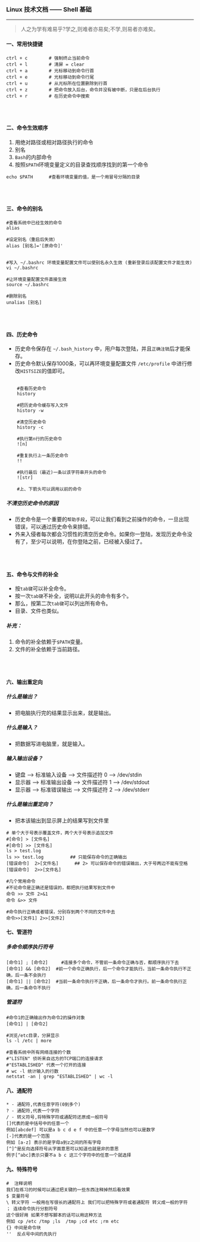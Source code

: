 ### Linux 技术文档 —— Shell 基础

----
> 人之为学有难易乎?学之,则难者亦易矣;不学,则易者亦难矣。

#### 一、常用快捷键

	ctrl + c		# 强制终止当前命令
	ctrl + l		# 清屏 = clear 
	ctrl + a		# 光标移动到命令行首
	ctrl + e		# 光标移动到命令行尾
	ctrl + u		# 从光标所在位置删除到行首
	ctrl + z		# 把命令放入后台，命令并没有被中断，只是在后台执行
	ctrl + r		# 在历史命令中搜索
	
<br><br>
	
#### 二、命令生效顺序

1. 用绝对路径或相对路径执行的命令
2. 别名
3. `Bash`的内部命令
4. 按照`$PATH`环境变量定义的目录查找顺序找到的第一个命令

```
echo $PATH		#查看环境变量的值，是一个用冒号分隔的目录
```
    
<br><br>    
    
#### 三、命令的别名

	#查看系统中已经生效的命令
	alias						
	
	#设定别名（重启后失效）
	alias [别名]='[原命令]'		
	
	
	#写入 ~/.bashrc 环境变量配置文件可以使别名永久生效 (重新登录后该配置文件才能生效)
	vi ~/.bashrc
	
	#让环境变量配置文件直接生效
	source ~/.bashrc
	
	#删除别名
	unalias [别名]		


<br><br>

#### 四、历史命令

* 历史命令保存在 `~/.bash_history` 中，用户每次登陆，并且`正确注销`后才能保存。
* 历史命令默认保存1000条，可以再环境变量配置文件 `/etc/profile` 中进行修改`HISTSIZE`的值即可。


```

	#查看历史命令
	history
	
	#把历史命令缓存写入文件
	history -w
	
	#清空历史命令
	history -c

	#执行第n行的历史命令
	![n]
	
	#重复执行上一条历史命令
	!!
	
	#执行最后（最近)一条以该字符串开头的命令
	![str]

	#上、下箭头可以调用以前的命令
```	

##### 不清空历史命令的原因
* 历史命令是一个重要的`帮助手段`，可以让我们看到之前操作的命令，一旦出现错误，可以通过历史命令来排错。
* 外来入侵者每次都会习惯性的清空历史命令。如果你一登陆，发现历史命令没有了，至少可以说明，在你登陆之前，已经被入侵过了。

<br><br>



#### 五、命令与文件的补全
* 按`tab键`可以补全命令。
* 按一次`tab键`不补全，说明以此开头的命令有多个。
* 那么，按第二次`tab键`可以列出所有命令。
* 目录、文件也类似。
 
##### 补充：
1. 命令的补全依赖于`$PATH`变量。
2. 文件的补全依赖于当前路径。

<br><br>

#### 六、输出重定向

##### 什么是输出？
* 把电脑执行完的结果显示出来，就是输出。


##### 什么是输入？
* 把数据写进电脑里，就是输入。


##### 输入输出设备？
* 键盘   --> 标准输入设备 --> 文件描述符 0 --> /dev/stdin
* 显示器 --> 标准输出设备 --> 文件描述符 1 --> /dev/stdout
* 显示器 --> 标准错误输出 --> 文件描述符 2 --> /dev/stderr

##### 什么是输出重定向？
* 把本该输出到显示屏上的结果写到文件里


```
# 单个大于号表示覆盖文件，两个大于号表示追加文件
#[命令] > [文件名]
#[命令] >> [文件名]
ls > test.log
ls >> test.log  		## 只能保存命令的正确输出
[错误命令]  2>[文件名] 	 ## 2> 可以保存命令的错误输出，大于号两边不能有空格
[错误命令]  2>>[文件名]
```

	#几个常用命令
	#不论命令是正确还是错误的，都把执行结果写到文件中
	命令 >> 文件 2>&1 
	命令 &>> 文件
	
	#命令执行正确或者错误，分别存到两个不同的文件中去
	命令>>[文件1] 2>>[文件2] 

	


#### 七、管道符
##### 多命令顺序执行符号
	
	[命令1] ; [命令2]     #连接多个命令，不管前一条命令正确与否，都顺序执行下去
	[命令1] && [命令2]	#前一个命令正确执行，后一个命令才能执行。当前一条命令执行不正确，后一条不会执行
	[命令1] || [命令2]	#当前一条命令执行不正确，后一条命令才执行。前一条命令执行正确，后一条命令不执行
	

##### 管道符

	#命令1的正确输出作为命令2的操作对象
	[命令1] | [命令2]
	
	#浏览/etc目录，分屏显示
	ls -l /etc | more
	
	#查看系统中所有网络连接的个数
	#"LISTEN" 侦听来自远方的TCP端口的连接请求
	#"ESTABLISHED" 代表一个打开的连接
	# wc -l 统计输入的行数
	netstat -an | grep "ESTABLISHED" | wc -l
	
	

#### 八、通配符

	* - 通配符,代表任意字符(0到多个)
	? - 通配符,代表一个字符
	/ - 转义符号,将特殊字符或通配符还原成一般符号
	[]代表的是中括号中的任意一个
	例如[abcdef] 可以是a b c d e f 中的任意一个字母当然也可以是数字
	[-]代表的是一个范围
	例如 [a-z] 表示的是字母a到z之间的所有字母
	[^]^是反向选择符号从字面意思可以知道也就是非的意思
	例子[^abc]表示只要不a b c 这三个字符中的任意一个就选择
	
	

#### 九、特殊符号

	#  注释说明
	我们在练习的时候可以通过把关键的一些东西注释掉然后看效果
	$ 变量符号
	\ 转义字符 一般用在写很长的通配符上 我们可以把特殊字符或者通配符 转义成一般的字符
	； 连续命令执行分割符号
	这个很好用 如果不想写脚本的话可以用这种方法
	例如 cp /etc /tmp ;ls  /tmp ;cd etc ;rm etc
	{} 中间是命令块
	''  反点号中间的先执行




 
 









	